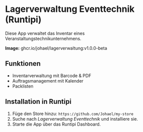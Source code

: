 # Lagerverwaltung Eventtechnik (Runtipi)

Diese App verwaltet das Inventar eines Veranstaltungstechnikunternehmens.

**Image:** ghcr.io/johael/lagerverwaltung:v1.0.0-beta

## Funktionen
- Inventarverwaltung mit Barcode & PDF
- Auftragsmanagement mit Kalender
- Packlisten

## Installation in Runtipi
1. Füge den Store hinzu: `https://github.com/Johael/my-store`
2. Suche nach *Lagerverwaltung Eventtechnik* und installiere sie.
3. Starte die App über das Runtipi Dashboard.
